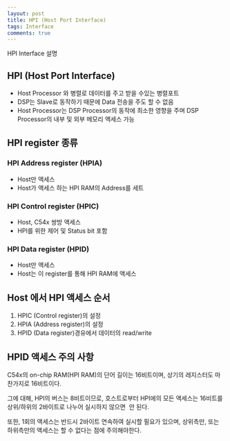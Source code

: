 ```yaml
---
layout: post
title: HPI (Host Port Interface)
tags: Interface
comments: true
---
```


 HPI Interface 설명

## HPI (Host Port Interface)
- Host Processor 와 병렬로 데이터를 주고 받을 수있는 병렬포트
- DSP는 Slave로 동작하기 때문에 Data 전송을 주도 할 수 없음
- Host Processor는 DSP Processor의 동작에 최소한 영향을 주며 DSP Processor의 내부 및 외부 메모리 액세스 가능


## HPI register 종류

### HPI Address register (HPIA)
- Host만 액세스
- Host가 액세스 하는 HPI RAM의 Address를 세트

### HPI Control register (HPIC)
- Host, C54x 쌍방 액세스
- HPI를 위한 제어 및 Status bit 포함

### HPI Data register (HPID)
- Host만 액세스
- Host는 이 register를 통해 HPI RAM에 액세스


## Host 에서 HPI 액세스 순서
1. HPIC (Control register)의 설정
2. HPIA (Address register)의 설정
3. HPID (Data register)경유에서 데이터의 read/write



## HPID 액세스 주의 사항
C54x의 on-chip RAM(HPI  RAM)의 단어 길이는 16비트이며, 상기의 레지스터도 마찬가지로 16비트이다. 

그에 대해, HPI의 버스는 8비트이므로,  호스트로부터 HPI에의 모든 액세스는 16비트를 상위/하위의 2바이트로 나누어 실시하지 않으면  안 된다. 

또한, 1회의 액세스는 반드시 2바이트 연속하여 실시할 필요가 있으며, 상위측만, 또는 하위측만의 액세스는 할 수 없다는 점에 주의해야한다.
